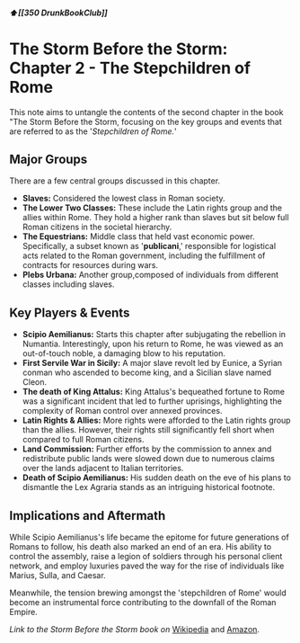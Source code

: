 ##### ⬆️[[350 DrunkBookClub]] 

# The Storm Before the Storm: Chapter 2 - The Stepchildren of Rome

This note aims to untangle the contents of the second chapter in the book "The Storm Before the Storm, focusing on the key groups and events that are referred to as the '*Stepchildren of Rome.*'

## Major Groups

There are a few central groups discussed in this chapter. 

- **Slaves:** Considered the lowest class in Roman society.
- **The Lower Two Classes:** These include the Latin rights group and the allies within Rome. They hold a higher rank than slaves but sit below full Roman citizens in the societal hierarchy. 
- **The Equestrians:** Middle class that held vast economic power.\
  Specifically, a subset known as '**publicani**,' responsible for logistical acts related to the Roman government, including the fulfillment of contracts for resources during wars.
- **Plebs Urbana:** Another group,composed of individuals from different classes including slaves.

## Key Players & Events

- **Scipio Aemilianus:** Starts this chapter after subjugating the rebellion in Numantia. Interestingly, upon his return to Rome, he was viewed as an out-of-touch noble, a damaging blow to his reputation.
- **First Servile War in Sicily:** A major slave revolt led by Eunice, a Syrian conman who ascended to become king, and a Sicilian slave named Cleon.
- **The death of King Attalus:** King Attalus's bequeathed fortune to Rome was a significant incident that led to further uprisings, highlighting the complexity of Roman control over annexed provinces.
- **Latin Rights & Allies:** More rights were afforded to the Latin rights group than the allies. However, their rights still significantly fell short when compared to full Roman citizens.
- **Land Commission:** Further efforts by the commission to annex and redistribute public lands were slowed down due to numerous claims over the lands adjacent to Italian territories.
- **Death of Scipio Aemilianus:** His sudden death on the eve of his plans to dismantle the Lex Agraria stands as an intriguing historical footnote.

## Implications and Aftermath

While Scipio Aemilianus's life became the epitome for future generations of Romans to follow, his death also marked an end of an era. His ability to control the assembly, raise a legion of soldiers through his personal client network, and employ luxuries paved the way for the rise of individuals like Marius, Sulla, and Caesar.

Meanwhile, the tension brewing amongst the 'stepchildren of Rome' would become an instrumental force contributing to the downfall of the Roman Empire.

_Link to the Storm Before the Storm book on_ [Wikipedia](https://en.wikipedia.org/wiki/The_Storm_Before_the_Storm) and [Amazon](https://www.amazon.com/Storm-Before-Beginning-Roman-Republic/dp/1610397215).
